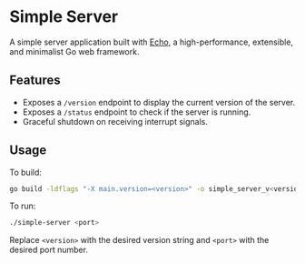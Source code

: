 # Simple Server

A simple server application built with [Echo](https://echo.labstack.com/), a high-performance, extensible, and minimalist Go web framework.

## Features

- Exposes a `/version` endpoint to display the current version of the server.
- Exposes a `/status` endpoint to check if the server is running.
- Graceful shutdown on receiving interrupt signals.

## Usage

To build:
```sh
go build -ldflags "-X main.version=<version>" -o simple_server_v<version>
```

To run:
```sh
./simple-server <port>
```

Replace `<version>` with the desired version string and `<port>` with the desired port number.
